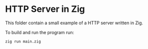 # HTTP Server in Zig

This folder contain a small example of a HTTP server written in Zig.

To build and run the program run:

```bash
zig run main.zig
```
